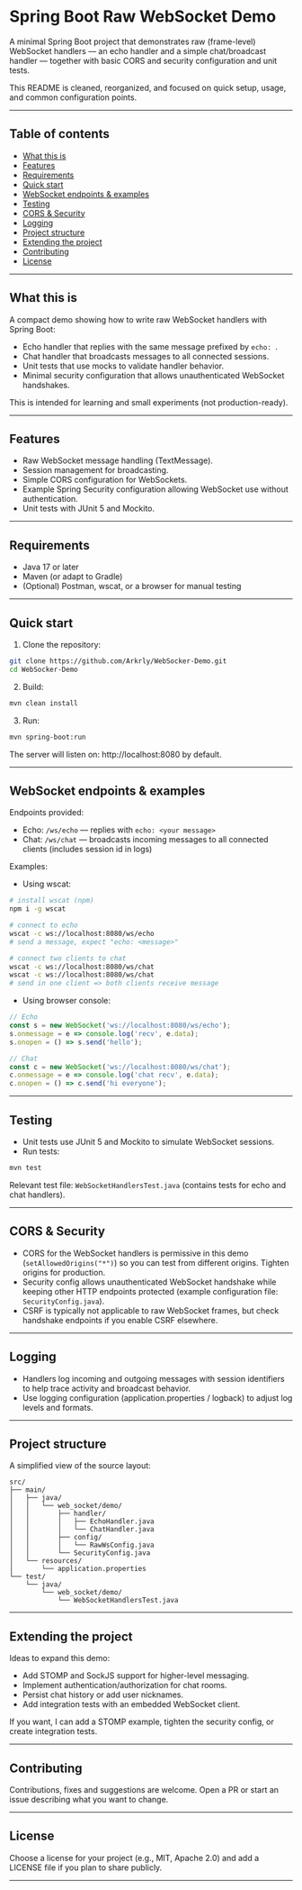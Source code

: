 # Spring Boot Raw WebSocket Demo

A minimal Spring Boot project that demonstrates raw (frame-level) WebSocket handlers — an echo handler and a simple chat/broadcast handler — together with basic CORS and security configuration and unit tests.

This README is cleaned, reorganized, and focused on quick setup, usage, and common configuration points.

---

## Table of contents

- [What this is](#what-this-is)
- [Features](#features)
- [Requirements](#requirements)
- [Quick start](#quick-start)
- [WebSocket endpoints & examples](#websocket-endpoints--examples)
- [Testing](#testing)
- [CORS & Security](#cors--security)
- [Logging](#logging)
- [Project structure](#project-structure)
- [Extending the project](#extending-the-project)
- [Contributing](#contributing)
- [License](#license)

---

## What this is

A compact demo showing how to write raw WebSocket handlers with Spring Boot:

- Echo handler that replies with the same message prefixed by `echo: `.
- Chat handler that broadcasts messages to all connected sessions.
- Unit tests that use mocks to validate handler behavior.
- Minimal security configuration that allows unauthenticated WebSocket handshakes.

This is intended for learning and small experiments (not production-ready).

---

## Features

- Raw WebSocket message handling (TextMessage).
- Session management for broadcasting.
- Simple CORS configuration for WebSockets.
- Example Spring Security configuration allowing WebSocket use without authentication.
- Unit tests with JUnit 5 and Mockito.

---

## Requirements

- Java 17 or later
- Maven (or adapt to Gradle)
- (Optional) Postman, wscat, or a browser for manual testing

---

## Quick start

1. Clone the repository:
```bash
git clone https://github.com/Arkrly/WebSocker-Demo.git
cd WebSocker-Demo
```

2. Build:
```bash
mvn clean install
```

3. Run:
```bash
mvn spring-boot:run
```

The server will listen on: http://localhost:8080 by default.

---

## WebSocket endpoints & examples

Endpoints provided:
- Echo: `/ws/echo` — replies with `echo: <your message>`
- Chat: `/ws/chat` — broadcasts incoming messages to all connected clients (includes session id in logs)

Examples:

- Using wscat:
```bash
# install wscat (npm)
npm i -g wscat

# connect to echo
wscat -c ws://localhost:8080/ws/echo
# send a message, expect "echo: <message>"

# connect two clients to chat
wscat -c ws://localhost:8080/ws/chat
wscat -c ws://localhost:8080/ws/chat
# send in one client => both clients receive message
```

- Using browser console:
```js
// Echo
const s = new WebSocket('ws://localhost:8080/ws/echo');
s.onmessage = e => console.log('recv', e.data);
s.onopen = () => s.send('hello');

// Chat
const c = new WebSocket('ws://localhost:8080/ws/chat');
c.onmessage = e => console.log('chat recv', e.data);
c.onopen = () => c.send('hi everyone');
```

---

## Testing

- Unit tests use JUnit 5 and Mockito to simulate WebSocket sessions.
- Run tests:
```bash
mvn test
```

Relevant test file: `WebSocketHandlersTest.java` (contains tests for echo and chat handlers).

---

## CORS & Security

- CORS for the WebSocket handlers is permissive in this demo (`setAllowedOrigins("*")`) so you can test from different origins. Tighten origins for production.
- Security config allows unauthenticated WebSocket handshake while keeping other HTTP endpoints protected (example configuration file: `SecurityConfig.java`).
- CSRF is typically not applicable to raw WebSocket frames, but check handshake endpoints if you enable CSRF elsewhere.

---

## Logging

- Handlers log incoming and outgoing messages with session identifiers to help trace activity and broadcast behavior.
- Use logging configuration (application.properties / logback) to adjust log levels and formats.

---

## Project structure

A simplified view of the source layout:

```
src/
├── main/
│   ├── java/
│   │   └── web_socket/demo/
│   │       ├── handler/
│   │       │   ├── EchoHandler.java
│   │       │   └── ChatHandler.java
│   │       ├── config/
│   │       │   └── RawWsConfig.java
│   │       └── SecurityConfig.java
│   └── resources/
│       └── application.properties
└── test/
    └── java/
        └── web_socket/demo/
            └── WebSocketHandlersTest.java
```

---

## Extending the project

Ideas to expand this demo:

- Add STOMP and SockJS support for higher-level messaging.
- Implement authentication/authorization for chat rooms.
- Persist chat history or add user nicknames.
- Add integration tests with an embedded WebSocket client.

If you want, I can add a STOMP example, tighten the security config, or create integration tests.

---

## Contributing

Contributions, fixes and suggestions are welcome. Open a PR or start an issue describing what you want to change.

---

## License

Choose a license for your project (e.g., MIT, Apache 2.0) and add a LICENSE file if you plan to share publicly.

---
